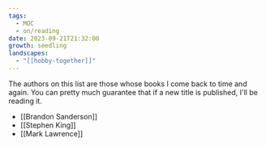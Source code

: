 ```yaml
---
tags:
  - MOC
  - on/reading
date: 2023-09-21T21:32:00
growth: seedling
landscapes:
  - "[[hobby-together]]"
---
```

The authors on this list are those whose books I come back to time and again. You can pretty much guarantee that if a new title is published, I'll be reading it.

- [[Brandon Sanderson]]
- [[Stephen King]]
- [[Mark Lawrence]]